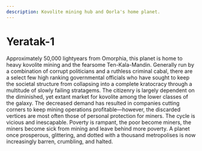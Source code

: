 ```yaml
---
description: Kovolite mining hub and Oorla's home planet.
---
```


# Yeratak-1

Approximately 50,000 lightyears from Omorphia, this planet is home to heavy kovolite mining and the fearsome Ten-Kala-Mandin. Generally run by a combination of corrupt politicians and a ruthless criminal cabal, there are a select few high ranking governmental officials who have sought to keep the societal structure from collapsing into a complete kratocracy through a multitude of slowly failing stratagems. The citizenry is largely dependent on the diminished, yet extant market for kovolite among the lower classes of the galaxy. The decreased demand has resulted in companies cutting corners to keep mining operations profitable—however, the discarded vertices are most often those of personal protection for miners. The cycle is vicious and inescapable. Poverty is rampant, the poor become miners, the miners become sick from mining and leave behind more poverty. A planet once prosperous, glittering, and dotted with a thousand metropolises is now increasingly barren, crumbling, and halted.
